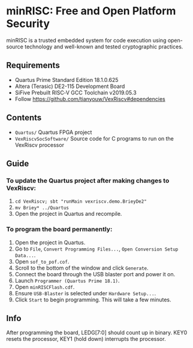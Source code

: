 # minRISC: Free and Open Platform Security
minRISC is a trusted embedded system for code execution using open-source technology and well-known and tested cryptographic practices.

## Requirements
- Quartus Prime Standard Edition 18.1.0.625
- Altera (Terasic) DE2-115 Development Board
- SiFive Prebuilt RISC‑V GCC Toolchain v2019.05.3
- Follow https://github.com/tianyouw/VexRiscv#dependencies

## Contents
- `Quartus/` Quartus FPGA project
- `VexRiscvSocSoftware/` Source code for C programs to run on the VexRiscv processor

## Guide
### To update the Quartus project after making changes to VexRiscv:
 1. `cd VexRiscv; sbt "runMain vexriscv.demo.BrieyDe2"`
 2. `mv Briey* ../Quartus`
 3. Open the project in Quartus and recompile.

### To program the board permanently:
 1. Open the project in Quartus.
 2. Go to `File`, `Convert Programming Files...`, `Open Conversion Setup Data...`.
 3. Open `sof_to_pof.cof`.
 4. Scroll to the bottom of the window and click `Generate`.
 5. Connect the board through the USB blaster port and power it on.
 6. Launch `Programmer (Quartus Prime 18.1)`.
 7. Open `minRISCFlash.cdf`.
 8. Ensure `USB-Blaster` is selected under `Hardware Setup...`.
 9. Click `Start` to begin programming. This will take a few minutes.

## Info
After programming the board, LEDG[7:0] should count up in binary.
KEY0 resets the processor, KEY1 (hold down) interrupts the processor.
